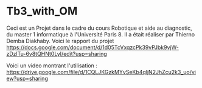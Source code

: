 # Tb3_with_OM

Ceci est un Projet dans le cadre du cours Robotique et aide au diagnostic, du master 1 informatique à l'Université Paris 8.
Il a était réaliser par Thierno Demba Diakhaby.
Voici le rapport du projet
https://docs.google.com/document/d/1d05TcVxqzcPk39vPJbk9vjW-zDzlTu-6v8tQHNt0LyI/edit?usp=sharing

Voici un video montrant l'utilisation : https://drive.google.com/file/d/1CQLJKGzkMYvSeKb4qljN2JhZcu2k3_uo/view?usp=sharing
